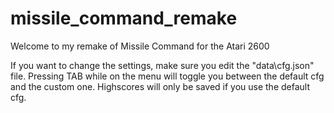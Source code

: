 # missile_command_remake
Welcome to my remake of Missile Command for the Atari 2600

If you want to change the settings, make sure you edit the "data\cfg.json" file. Pressing TAB while on the menu will toggle you between the default cfg and the custom one.
Highscores will only be saved if you use the default cfg.
